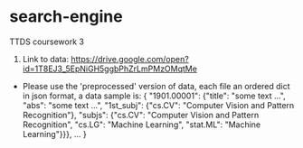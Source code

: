 # search-engine
TTDS coursework 3

1. Link to data: https://drive.google.com/open?id=1T8EJ3_5EpNiGH5ggbPhZrLmPMzOMqtMe
* Please use the 'preprocessed' version of data, each file an ordered dict in json format, a data sample is:
{
"1901.00001": {"title": "some text ...", 
               "abs": "some text ...", 
               "1st_subj": {"cs.CV": "Computer Vision and Pattern Recognition"}, 
               "subjs": {"cs.CV": "Computer Vision and Pattern Recognition", "cs.LG": "Machine Learning", "stat.ML": "Machine Learning"}}},
...
}

